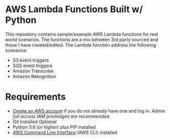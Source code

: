 # AWS Lambda Functions Built w/ Python 
This repository contains sample/example AWS Lambda functions for real world scenarios. The functions are a mix between 3rd party sourced and those I have created/edited. The Lambda function address the following scenarios:

* S3 event triggers
* SQS event triggers
* Amazon Transcribe  
* Amazon Rekognition

# Requirements
* [Create an AWS account](https://portal.aws.amazon.com/gp/aws/developer/registration/index.html) if you do not already have one and log in. *Admin full access IAM priviledges are recommended.* 
* Git Installed *Optional*
* Python 3.6 *(or higher)* plus PIP installed
* [AWS Command Line Interface](https://docs.aws.amazon.com/cli/latest/userguide/install-cliv2.html) (AWS CLI) installed
